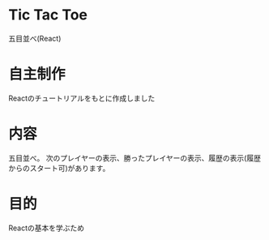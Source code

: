 # Tic Tac Toe
五目並べ(React)

# 自主制作
Reactのチュートリアルをもとに作成しました

# 内容
五目並べ。
次のプレイヤーの表示、勝ったプレイヤーの表示、履歴の表示(履歴からのスタート可)があります。

# 目的
Reactの基本を学ぶため
